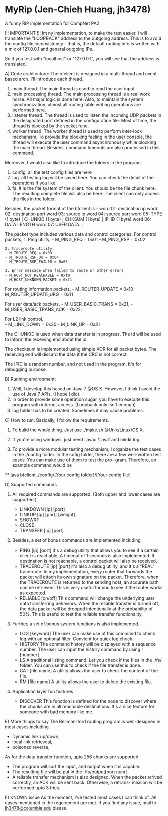 MyRip (Jen-Chieh Huang, jh3478)
=====
A funny RIP implementation for CompNet PA2

!!! IMPORTANT !!!
Im ny implementation, to make the test easier,
I will translate the "LOOPBACK" address to the outgoing address.
This is to avoid the config file inconsistency - that is, 
the default routing info is written with a mix of 127.0.0.1 and
general outgoing IPs.

So if you test with "localhost" or "127.0.0.1", you will see
that the address is translated.

A) Code architecture:
The bfclient is designed in a multi-thread and event-based arch.
I'll introduce each thread.
1. main thread. The main thread is used to read the user input. 
2. main processing thread. The main processing thread is a real
   work horse. All major logic is done here. Also, to maintain 
   the system synchronization, almost all routing table writing
   operations are performed here. 
3. listener thread. The thread is used to listen the incoming 
   UDP packets in the designated port defined in the configuration
   file. Most of time, the thread is blocked by the socket func.
4. worker thread. The worker thread is used to perform inter-lock
   mechanism. To provide the blocking feeling in the user console,
   the thread will execute the user command asynchronously while
   blocking the main thread. Besides, command timeouts are also
   processed in this command.

Moreover, I would also like to introduce the folders in the program.
1. config. all the test config files are here
2. log. all testing log will be saved here. You can check the detail
   of the operations if you like.
3. fs. It is the file system of the client. You should be the file
   chunk here. The resulting complete file will also be here. The
   client can only access the files in the folder.

Besides, the packet format of the bfclient is -
word 01: destination ip
word 02: destination port
word 03: source ip
word 04: source port
word 05: TYPE (1 byte)   | CHUNKID (1 byte) | 
         CHKSUM (1 byte) | IP_ID (1 byte)
word 06: DATA LENGTH
word 07: USER DATA...

The packet type includes various data and control categories.
For control packets,
    1. Ping utility,
    - M_PING_REQ = 0x01
    - M_PING_RSP = 0x02

    2. traceroute utility,
    - M_TROUTE_REQ = 0x03
    - M_TROUTE_RSP_OK = 0x04
    - M_TROUTE_RSP_FAILED = 0x05   
    
    3. Error message when failed to route or other errors
    - M_HOST_NOT_REACHABLE = 0xf0
    - M_HOST_UNKNOWN_PACKET = 0xf1
                        
For routing information packets,
    - M_ROUTER_UPDATE = 0x10
    - M_ROUTER_UPDATE_URG = 0x11
                                        
For user data/ack packets,
    - M_USER_BASIC_TRANS = 0x21;
    - M_USER_BASIC_TRANS_ACK = 0x22;
                                                            
For L2 link control,                                            
    - M_LINK_DOWN = 0x30
    - M_LINK_UP = 0x31
                                                                            
The CHUNKID is used when data transfer is in progress. The id will be
used to inform the receiving end about the id.

The checksum is implemented using simple XOR for all packet bytes.
The receiving end will discard the data if the CRC is not correct.

The IPID is a random number, and not used in the program. It's for
debugging purpose.

B) Running environment:
1. Well, I develop this based on Java 7 @OS X. However, I think 
   I avoid the use of Java 7 APIs. (I hope I did).
2. In order to provide some operation sugar, you have to execute
   this program with internet access. (Loopback only isn't enough)
3. log folder has to be created. Sometimes it may cause problems.

C) How to run:
Basically, I follow the requirements. 
1. To build the whole thing. Just use ./make.sh @Unix/Linux/OS X.
2. If you're using windows, just need 'javac *.java' and mkdir log.

3. To provide a more modular testing mechanism, I organize the test 
   cases in the ./config folder. In the cofig folder, there are a few
   well-written test cases. You can make use of them to test the pro-
   gram. Therefore, an example command would be

** java bfclient ./config/[Your config folder]/[Your config file]
    
D)  Supported commands
1. All required commands are supported. (Both upper and lower cases
   are supported.)
   - LINKDOWN [ip] [port]
   - LINKUP [ip] [port] [weight]
   - SHOWRT 
   - CLOSE
   - TRANSFER [ip] [port]

2. Besides, a set of bonus commands are implemented including
   - PING [ip] [port] 
     It's a debug utility that allows you to see if a certain client
     is reachable. A timeout of 1 seconds is also implemented. If 
     destination is not reachable, a control packet will also be 
     received.
   - TRACEROUTE [ip] [port]
     it's also a debug utility, and it's a "REAL" traceroute. In my
     implementation, every router that forwards the packet will 
     attach its own signature on the packet. Therefore, when the
     TRACEROUTE is returned to the sending host, an accurate path
     can be retrieved. This is very useful for you to see if the
     router works as expected.
   - RELIABLE [on/off] 
     This command will change the underlying user data transferring
     behaviors. When the reliable transfer is turned off, the data
     packet will be dropped intentionally at the probability of 50%.
     This is useful to test the reliable transfer functionality.

3. Further, a set of bonus system functions is also implemented.
   - LOG [keyword]
     The user can make use of this command to check log with an optional
     filter. Convient for quick log check.
   - HISTORY
     The command history will be displayed with a sequence number.
     The user can input the history command by using ![number].
   - LS
     A traditional listing command. Let you check if the files in the
     ./fs/ folder. You can use this to check if the file transfer 
     is done.
   - CAT [file name]
     A utility allows the user to check the content of the file.
   - RM [file name]
     A utility allows the user to delete the existing file.
     
4. Application layer fun features
   - DISCOVER
     This function is defined for the node to discover where the chunks 
     are in all reachable destinations. It's a nice feature for someone 
     with bad memory like me.

E) More things to say
The Bellman-ford routing program is well-designed in most cases including
   - Dynamic link up/down, 
   - local link retrieveal, 
   - poisoned reverse, 

As for the data transfer function, upto 256 chunks are supported.
   - The program will sort the input, and output when it is capable.
   - The resulting file will be put in the ./fs/output[port num]
   - A reliable transfer mechanism is also designed. When the packet
     arrived correctly, an ACK will be sent back. Otherwise, a retrans-
     mission will be performed upto 3 tries.

F) KNOWN issue
As the moment, I've tested most cases I can think of.
All cases mentioned in the requirement are met.
If you find any issue, mail to jh3478@columbia.edu please. 






